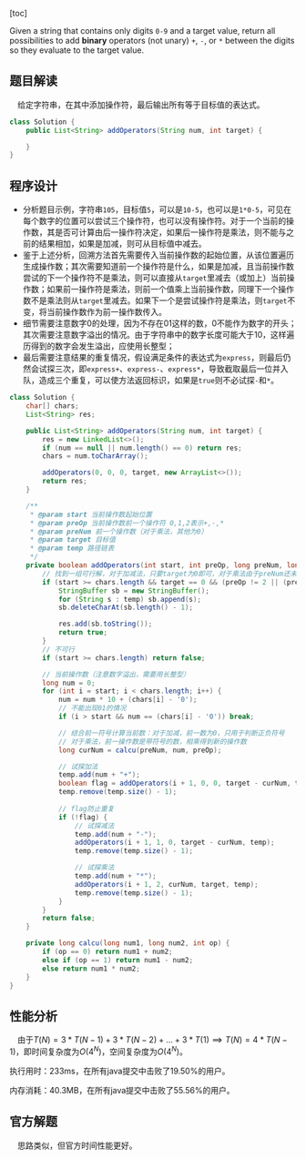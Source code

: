 [toc]

Given a string that contains only digits `0-9` and a target value, return all possibilities to add **binary** operators (not unary) `+`, `-`, or `*` between the digits so they evaluate to the target value.



## 题目解读

&emsp;给定字符串，在其中添加操作符，最后输出所有等于目标值的表达式。

```java
class Solution {
    public List<String> addOperators(String num, int target) {

    }
}
```

## 程序设计

* 分析题目示例，字符串`105`，目标值`5`，可以是`10-5`，也可以是`1*0-5`，可见在每个数字的位置可以尝试三个操作符，也可以没有操作符。对于一个当前的操作数，其是否可计算由后一操作符决定，如果后一操作符是乘法，则不能与之前的结果相加，如果是加减，则可从目标值中减去。
* 鉴于上述分析，回溯方法首先需要传入当前操作数的起始位置，从该位置遍历生成操作数；其次需要知道前一个操作符是什么，如果是加减，且当前操作数尝试的下一个操作符不是乘法，则可以直接从`target`里减去（或加上）当前操作数；如果前一操作符是乘法，则前一个值乘上当前操作数，同理下一个操作数不是乘法则从`target`里减去。如果下一个是尝试操作符是乘法，则`target`不变，将当前操作数作为前一操作数传入。
* 细节需要注意数字$0$的处理，因为不存在$01$这样的数，$0$不能作为数字的开头；其次需要注意数字溢出的情况。由于字符串中的数字长度可能大于$10$，这样遍历得到的数字会发生溢出，应使用长整型；
* 最后需要注意结果的重复情况，假设满足条件的表达式为`express`，则最后仍然会试探三次，即`express+`、`express-`、`express*`，导致截取最后一位并入队，造成三个重复，可以使方法返回标识，如果是`true`则不必试探`-`和`*`。

```java
class Solution {
    char[] chars;
    List<String> res;

    public List<String> addOperators(String num, int target) {
        res = new LinkedList<>();
        if (num == null || num.length() == 0) return res;
        chars = num.toCharArray();

        addOperators(0, 0, 0, target, new ArrayList<>());
        return res;
    }

    /**
     * @param start 当前操作数起始位置
     * @param preOp 当前操作数前一个操作符 0,1,2表示+,-,*
     * @param preNum 前一个操作数（对于乘法，其他为0）
     * @param target 目标值
     * @param temp 路径链表
     */
    private boolean addOperators(int start, int preOp, long preNum, long target, List<String> temp) {
        // 找到一组可行解，对于加减法，只要target为0即可，对于乘法由于preNum还未计算进去，需要判断preNum为0
        if (start >= chars.length && target == 0 && (preOp != 2 || (preOp == 2 && preNum == 0))) {
            StringBuffer sb = new StringBuffer();
            for (String s : temp) sb.append(s);
            sb.deleteCharAt(sb.length() - 1);

            res.add(sb.toString());
            return true;
        }
        // 不可行
        if (start >= chars.length) return false;

        // 当前操作数（注意数字溢出，需要用长整型）
        long num = 0;
        for (int i = start; i < chars.length; i++) {
            num = num * 10 + (chars[i] - '0');
            // 不能出现01的情况
            if (i > start && num == (chars[i] - '0')) break;

            // 结合前一符号计算当前数：对于加减，前一数为0，只用于判断正负符号
            // 对于乘法，前一操作数是带符号的数，相乘得到新的操作数
            long curNum = calcu(preNum, num, preOp);

            // 试探加法
            temp.add(num + "+");
            boolean flag = addOperators(i + 1, 0, 0, target - curNum, temp);
            temp.remove(temp.size() - 1);
			
            // flag防止重复
            if (!flag) {
                // 试探减法
                temp.add(num + "-");
                addOperators(i + 1, 1, 0, target - curNum, temp);
                temp.remove(temp.size() - 1);

                // 试探乘法
                temp.add(num + "*");
                addOperators(i + 1, 2, curNum, target, temp);
                temp.remove(temp.size() - 1);
            }
        }
        return false;
    }

    private long calcu(long num1, long num2, int op) {
        if (op == 0) return num1 + num2;
        else if (op == 1) return num1 - num2;
        else return num1 * num2;
    }
}
```



## 性能分析

&emsp;由于$T(N) = 3*T(N - 1) + 3*T(N - 2) + \dots + 3 * T(1) \implies T(N) = 4*T(N - 1)$，即时间复杂度为$O(4^N)$，空间复杂度为$O(4^N)$。

执行用时：233ms，在所有java提交中击败了19.50%的用户。

内存消耗：40.3MB，在所有java提交中击败了55.56%的用户。

## 官方解题

&emsp;思路类似，但官方时间性能更好。